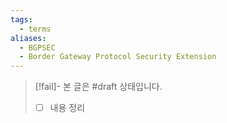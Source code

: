 ```yaml
---
tags:
  - terms
aliases:
  - BGPSEC
  - Border Gateway Protocol Security Extension
---
```

> [!fail]- 본 글은 #draft 상태입니다.
> - [ ] 내용 정리